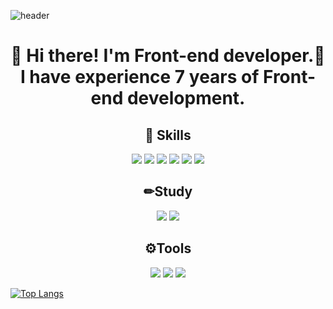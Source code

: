 ![header](https://capsule-render.vercel.app/api?type=cylinder&color=auto&height=100&section=header&text=Hello%20I'm%20dahye&desc=&fontSize=40&animation=fadeIn)

<div align="center">
<h1>
👋  Hi there! I'm Front-end developer.🚀<br>
I have experience 7 years of Front-end development.
</h1>
<h2>
💪 Skills
</h2>
<div>
    <img src="https://img.shields.io/badge/HTML5-E34F26?style=flat&logo=HTML5&logoColor=white"/>
    <img src="https://img.shields.io/badge/css3-1572B6?style=flat&logo=css3&logoColor=white"/>
    <img src="https://img.shields.io/badge/sass-CC6699?style=flat&logo=sass&logoColor=white"/>
    <img src="https://img.shields.io/badge/jquery-0769AD?style=flat&logo=jquery&logoColor=white"/>
    <img src="https://img.shields.io/badge/javascript-F7DF1E?style=flat&logo=javascript&logoColor=white"/>
    <img src="https://img.shields.io/badge/vuedotjs-4FC08D?style=flat&logo=vuedotjs&logoColor=white"/>
</div>
<h2>
✏Study
</h2>
<div>
    <img src="https://img.shields.io/badge/react-61DAFB?style=flat&logo=react&logoColor=white"/>
    <img src="https://img.shields.io/badge/typeform-3178C6?style=flat&logo=typeform&logoColor=white"/>
</div>
<h2>
⚙Tools
</h2>
<div>
    <img src="https://img.shields.io/badge/visualstudiocode-007ACC?style=flat&logo=visualstudiocode&logoColor=white"/>
    <img src="https://img.shields.io/badge/figma-F24E1E?style=flat&logo=figma&logoColor=white"/>
    <img src="https://img.shields.io/badge/github-181717?style=flat&logo=github&logoColor=white"/>
</div>

</div>

[![Top Langs](https://github-readme-stats.vercel.app/api/top-langs/?username=dahye-map&layout=compact)](https://github.com/dahye-map/github-readme-stats)

